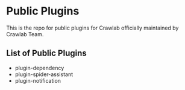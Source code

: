 # Public Plugins

This is the repo for public plugins for Crawlab officially maintained by Crawlab Team.

## List of Public Plugins

- plugin-dependency
- plugin-spider-assistant
- plugin-notification

